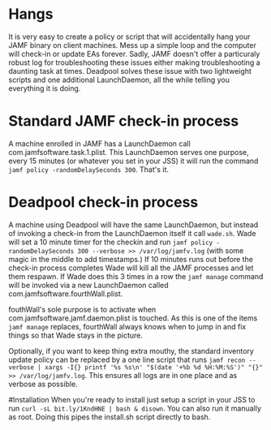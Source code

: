# Hangs

It is very easy to create a policy or script that will accidentally hang your JAMF binary on client machines. Mess up a simple loop and the computer will check-in or update EAs forever. Sadly, JAMF doesn't offer a particuraly robust log for troubleshooting these issues either making troubleshooting a daunting task at times. Deadpool solves these issue with two lightweight scripts and one additional LaunchDaemon, all the while telling you everything it is doing.

# Standard JAMF check-in process
A machine enrolled in JAMF has a LaunchDaemon call com.jamfsoftware.task.1.plist. This LaunchDaemon serves one purpose, every 15 minutes (or whatever you set in your JSS) it will run the command `jamf policy -randomDelaySeconds 300`. That's it.

# Deadpool check-in process
A machine using Deadpool will have the same LaunchDaemon, but instead of invoking a check-in from the LaunchDaemon itself it call `wade.sh`. Wade will set a 10 minute timer for the checkin and run `jamf policy -randomDelaySeconds 300 --verbose >> /var/log/jamfv.log` (with some magic in the middle to add timestamps.) If 10 minutes runs out before the check-in process completes Wade will kill all the JAMF processes and let them respawn. If Wade does this 3 times in a row the `jamf manage` command will be invoked via a new LaunchDaemon called com.jamfsoftware.fourthWall.plist. 

fouthWall's sole purpose is to activate when com.jamfsoftware.jamf.daemon.plist is touched. As this is one of the items `jamf manage` replaces, fourthWall always knows when to jump in and fix things so that Wade stays in the picture.

Optionally, if you want to keep thing extra mouthy, the standard inventory update policy can be replaced by a one line script that runs `jamf recon --verbose | xargs -I{} printf '%s %s\n' "$(date '+%b %d %H:%M:%S')" "{}" >> /var/log/jamfv.log`. This ensures all logs are in one place and as verbose as possible.

#Installation
When you're ready to install just setup a script in your JSS to run `curl -sL bit.ly/1KndHNE | bash & disown`. You can also run it manually as root. Doing this pipes the install.sh script directly to bash.
